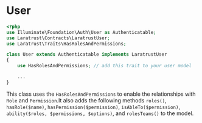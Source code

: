 # User

```php
<?php
use Illuminate\Foundation\Auth\User as Authenticatable;
use Laratrust\Contracts\LaratrustUser;
use Laratrust\Traits\HasRolesAndPermissions;

class User extends Authenticatable implements LaratrustUser
{
    use HasRolesAndPermissions; // add this trait to your user model

    ...
}
```

This class uses the `HasRolesAndPermissions` to enable the relationships with `Role` and `Permission`.It also adds the following methods `roles()`, `hasRole($name)`, `hasPermission($permission)`, `isAbleTo($permission)`, `ability($roles, $permissions, $options)`, and `rolesTeams()` to the model.
